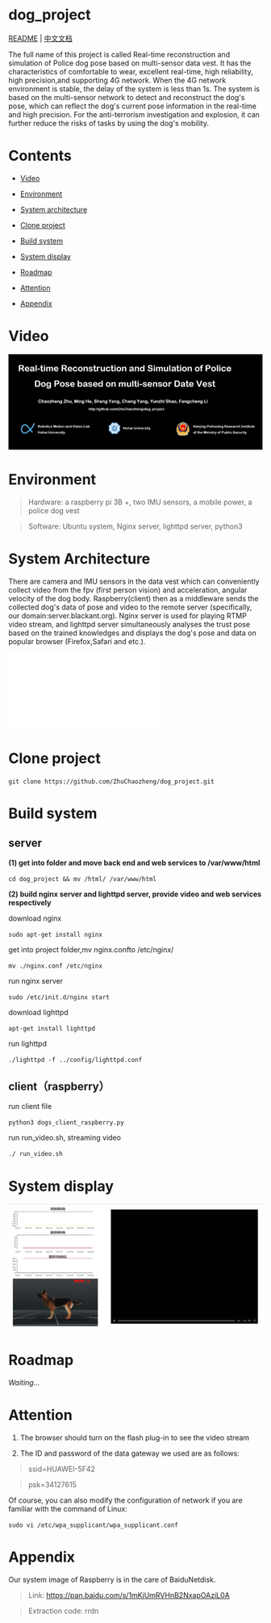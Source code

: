 # dog_project

[README](README.md) | [中文文档](README_zh.md)

The full name of this project is called Real-time reconstruction and simulation of Police dog pose based on multi-sensor data vest. It has the characteristics of comfortable to wear, excellent real-time, high reliability, high precision,and supporting 4G network. When the 4G network environment is stable, the delay of the system is less than 1s. The system is based on the multi-sensor network to detect and reconstruct the dog's pose, which can reflect the dog's current pose information in the real-time and high precision. For the anti-terrorism investigation and explosion, it can further reduce the risks of tasks by using the dog's mobility.

Contents
========


* [Video](#jump_1)

* [Environment](#jump_2)

* [System architecture](#jump_3)

* [Clone project](#jump_4)

* [Build system](#jump_5)

* [System display](#jump_6)

* [Roadmap](#jump_7)

* [Attention](#jump_8)

* [Appendix](#jump_9)

# <span id="jump_1">Video</span>

[![Video](doc/pic/dog_project_cover.gif)](https://www.bilibili.com/video/av34108348?share_medium=android&share_source=copy_link&bbid=452131F3-C84D-4DF0-89AF-AA0107CE68FF16810infoc&ts=1539869227641)

<span id="jump_2">Environment</span>
===========

>Hardware: a raspberry pi 3B +, two IMU sensors, a mobile power, a police dog vest

>Software: Ubuntu system, Nginx server, lighttpd server, python3

<span id="jump_3">System Architecture</span>
===================

There are camera and IMU sensors in the data vest which can conveniently collect video from the fpv (first person vision) and acceleration, angular velocity of the dog body. Raspberry(client) then as a middleware sends the collected dog's data of pose and video to the remote server (specifically, our domain:server.blackant.org). Nginx server is used for playing RTMP video stream, and lighttpd server simultaneously analyses the trust pose based on the trained knowledges and displays the dog's pose and data on popular browser (Firefox,Safari and etc.).

![architecture illustration](doc/pic/arch_illustration.pdf)

<span id="jump_4">Clone project</span>
=============

``git clone https://github.com/ZhuChaozheng/dog_project.git``

<span id="jump_5">Build system</span>
============

 server
-------

**(1) get into folder and move back end and web services to /var/www/html**

``cd dog_project && mv /html/ /var/www/html``

**(2) build nginx server and lighttpd server, provide video and web services respectively**

download nginx

``sudo apt-get install nginx``

get into project folder,mv nginx.confto /etc/nginx/

``mv ./nginx.conf /etc/nginx``

run nginx server

``sudo /etc/init.d/nginx start``

download lighttpd

``apt-get install lighttpd``

run lighttpd

``./lighttpd -f ../config/lighttpd.conf``

 client（raspberry）
--------------------

run client file

``python3 dogs_client_raspberry.py``

run run_video.sh, streaming video

`./ run_video.sh`

<span id="jump_6">System display</span>
=======

[![](doc/pic/web.gif)](http://server.blackant.org:8000)

<span id="jump_7">Roadmap</span>
=======

*Waiting…*

<span id="jump_8">Attention</span>
=========

1.  The browser should turn on the flash plug-in to see the video stream

2.  The ID and password of the data gateway we used are as follows:

>   ssid=HUAWEI-5F42

>   psk=34127615

Of course, you can also modify the configuration of network if you are familiar
with the command of Linux:

`sudo vi /etc/wpa_supplicant/wpa_supplicant.conf`

<span id="jump_9">Appendix</span>
========

Our system image of Raspberry is in the care of BaiduNetdisk.

>Link: https://pan.baidu.com/s/1mKjUmRVHnB2NxapOAziL0A

>Extraction code: rrdn

